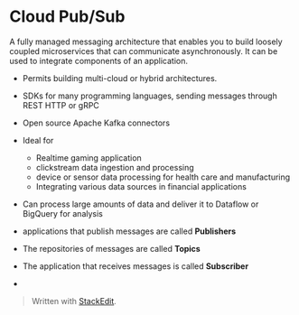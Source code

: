 # Cloud Pub/Sub

A fully managed messaging architecture that enables you to build loosely coupled microservices that can communicate asynchronously. It can be used to integrate components of an application.

- Permits building multi-cloud or hybrid architectures.
- SDKs for many programming languages, sending messages through REST HTTP or gRPC 
- Open source Apache Kafka connectors
- Ideal for
	- Realtime gaming application
	- clickstream data ingestion and processing 
	- device or sensor data processing for health care and manufacturing
	- Integrating various data sources in financial applications
-  Can process large amounts of data and deliver it to Dataflow or BigQuery for analysis

- applications that publish messages are called **Publishers**
-  The repositories of messages are called **Topics**
- The application that receives messages is called **Subscriber**
- 

> Written with [StackEdit](https://stackedit.io/).
<!--stackedit_data:
eyJoaXN0b3J5IjpbMTU5MTU0MDAyMiwxNzczNzY4NzU1XX0=
-->